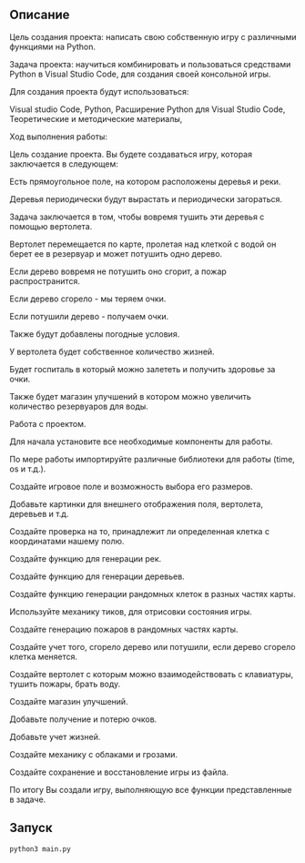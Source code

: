 ## Описание

Цель создания проекта: написать свою собственную игру с различными функциями на Python.

Задача проекта: научиться комбинировать и пользоваться средствами Python в Visual Studio Code, для создания своей консольной игры.

Для создания проекта будут использоваться:

Visual studio Code, Python, Расширение Python для Visual Studio Code, Теоретические и методические материалы,

Ход выполнения работы:

Цель создание проекта.
Вы будете создаваться игру, которая заключается в следующем:

Есть прямоугольное поле, на котором расположены деревья и реки.

Деревья периодически будут вырастать и периодически загораться.

Задача заключается в том, чтобы вовремя тушить эти деревья с помощью вертолета.

Вертолет перемещается по карте, пролетая над клеткой с водой он берет ее в резервуар и может потушить одно дерево.

Если дерево вовремя  не потушить оно сгорит, а пожар распространится.

Если дерево сгорело - мы теряем очки.

Если потушили дерево - получаем очки.

Также будут добавлены погодные условия.

У вертолета будет собственное количество жизней.

Будет госпиталь в который можно залететь и получить здоровье за очки.

Также будет магазин улучшений в котором можно увеличить количество резервуаров для воды.

Работа с проектом.

Для начала установите все необходимые компоненты для работы.

По мере работы импортируйте различные библиотеки для работы (time, os и т.д.).

Создайте игровое поле и возможность выбора его размеров.

Добавьте картинки для внешнего отображения поля, вертолета, деревьев и т.д.

Создайте проверка на то, принадлежит ли определенная клетка с координатами нашему полю.

Создайте функцию для генерации рек.

Создайте функцию для генерации деревьев.

Создайте функцию генерации рандомных клеток в разных частях карты.

Используйте механику тиков, для отрисовки состояния игры.

Создайте генерацию пожаров в рандомных частях карты.

Создайте учет того, сгорело дерево или потушили, если дерево сгорело клетка меняется.

Создайте вертолет с которым можно взаимодействовать с клавиатуры, тушить пожары, брать воду.

Создайте магазин улучшений.

Добавьте получение и потерю очков.

Добавьте учет жизней.

Создайте механику с облаками и грозами.

Создайте сохранение и восстановление игры из файла.

По итогу Вы создали игру, выполняющую все функции представленные в задаче.

## Запуск

`python3 main.py`
